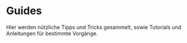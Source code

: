# Guides

Hier werden nützliche Tipps und Tricks gesammelt, sowie Tutorials und Anleitungen für bestimmte Vorgänge.